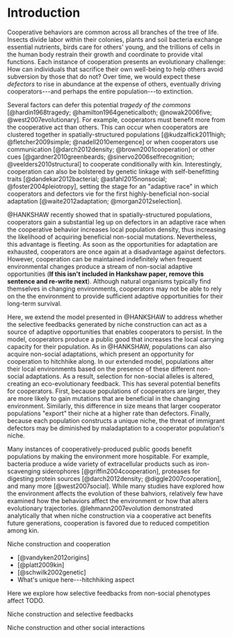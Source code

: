 # Introduction

Cooperative behaviors are common across all branches of the tree of life. Insects divide labor within their colonies, plants and soil bacteria exchange essential nutrients, birds care for others' young, and the trillions of cells in the human body restrain their growth and coordinate to provide vital functions. Each instance of cooperation presents an evolutionary challenge: How can individuals that sacrifice their own well-being to help others avoid subversion by those that do not? Over time, we would expect these *defectors* to rise in abundance at the expense of others, eventually driving cooperators---and perhaps the entire population---to extinction.

Several factors can defer this potential *tragedy of the commons* [@hardin1968tragedy; @hamilton1964geneticalboth; @nowak2006five; @west2007evolutionary]. For example, cooperators must benefit more from the cooperative act than others. This can occur when cooperators are clustered together in spatially-structured populations [@kudzalfick2011high; @fletcher2009simple; @nadell2010emergence] or when cooperators use communication [@darch2012density; @brown2001cooperation] or other cues [@gardner2010greenbeards; @sinervo2006selfrecognition; @veelders2010structural] to cooperate conditionally with kin. Interestingly, cooperation can also be bolstered by genetic linkage with self-benefitting traits [@dandekar2012bacterial; @asfahl2015nonsocial; @foster2004pleiotropy], setting the stage for an "adaptive race" in which cooperators and defectors vie for the first highly-beneficial non-social adaptation [@waite2012adaptation; @morgan2012selection].

@HANKSHAW recently showed that in spatially-structured populations, cooperators gain a substantial leg up on defectors in an adaptive race when the cooperative behavior increases local population density, thus increasing the likelihood of acquiring beneficial non-social mutations. Nevertheless, this advantage is fleeting. As soon as the opportunities for adaptation are exhausted, cooperators are once again at a disadvantage against defectors. However, cooperation can be maintained indefinitely when frequent environmental changes produce a stream of non-social adaptive opportunities (**If this isn't included in Hankshaw paper, remove this sentence and re-write next**). Although natural organisms typically find themselves in changing environments, cooperators may not be able to rely on the the environment to provide sufficient adaptive opportunities for their long-term survival.

Here, we extend the model presented in @HANKSHAW to address whether the selective feedbacks generated by niche construction can act as a source of adaptive opportunities that enables cooperators to persist. In the model, cooperators produce a public good that increases the local carrying capacity for their population. As in @HANKSHAW, populations can also acquire non-social adaptations, which present an opportunity for cooperation to hitchhike along. In our extended model, populations alter their local environments based on the presence of these different non-social adaptations. As a result, selection for non-social alleles is altered, creating an eco-evolutionary feedback. This has several potential benefits for cooperators. First, because populations of cooperators are larger, they are more likely to gain mutations that are beneficial in the changing environment. Similarly, this difference in size means that larger cooperator populations "export" their niche at a higher rate than defectors. Finally, because each population constructs a unique niche, the threat of immigrant defectors may be diminished by maladaptation to a cooperator population's niche.

Many instances of cooperatively-produced public goods benefit populations by making the environment more hospitable. For example, bacteria produce a wide variety of extracellular products such as iron-scavenging siderophores [@griffin2004cooperation], proteases for digesting protein sources [@darch2012density; @diggle2007cooperation], and many more [@west2007social]. While many studies have explored how the environment affects the evolution of these bahviors, relatively few have examined how the behaviors affect the environment or how that alters evolutionary trajectories. @lehmann2007evolution demonstrated analytically that when niche construction via a cooperative act benefits future generations, cooperation is favored due to reduced competition among kin.


Niche construction and cooperation
* [@vandyken2012origins]
* [@platt2009kin]
* [@schwilk2002genetic]
* What's unique here---hitchhiking aspect

Here we explore how selective feedbacks from non-social phenotypes affect TODO.

Niche construction and selective feedbacks

Niche construction and other social interactions

